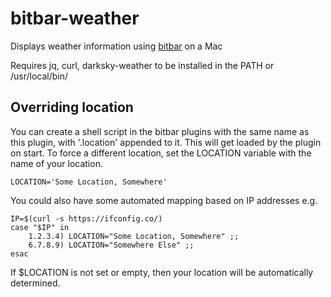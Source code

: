 # bitbar-weather

Displays weather information using [bitbar](https://getbitbar.com) on a Mac

Requires jq, curl, darksky-weather to be installed in the PATH or /usr/local/bin/

## Overriding location

You can create a shell script in the bitbar plugins with the same name as this plugin, with '.location' appended to it.  This will get loaded by the plugin on start.  To force a different location, set the LOCATION variable with the name of your location.

```
LOCATION='Some Location, Somewhere'
```

You could also have some automated mapping based on IP addresses e.g.

```
IP=$(curl -s https://ifconfig.co/)
case "$IP" in
    1.2.3.4) LOCATION="Some Location, Somewhere" ;;
    6.7.8.9) LOCATION="Somewhere Else" ;;
esac
```

If $LOCATION is not set or empty, then your location will be automatically determined.
